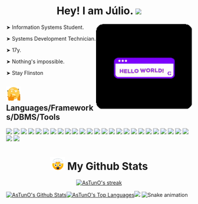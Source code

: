 <h1 align="center"> Hey! I am Júlio. <img src="https://raw.githubusercontent.com/iampavangandhi/iampavangandhi/master/gifs/Hi.gif" width="30px"> </h1>

<div> 
<img align="right" src="https://github.com/AsTunO/AsTunO/blob/main/GitGif/HelloGif.gif" width="260px">
  
  <p> ➤  Information Systems Student. </p>
  <p> ➤  Systems Development Technician. </p>     
  <p> ➤  17y. </p>    
  <p> ➤  Nothing's impossible. </p>     
  <p> ➤  Stay Flinston </p>    
  
</div>

<h2> <img src="https://github.com/AsTunO/AsTunO/blob/main/GitGif/giphy-unscreen.gif" width="40px">  Languages/Frameworks/DBMS/Tools </h2>

<div>
  <p>
    <img height="20em" src="https://img.shields.io/badge/Java-ED8B00?style=for-the-badge&logo=java&logoColor=white"/>
    <img height="20em" src="https://img.shields.io/badge/Python-3776AB?style=for-the-badge&logo=python&logoColor=white"/>
    <img height="20em" src="https://img.shields.io/badge/JavaScript-F7DF1E?style=for-the-badge&logo=javascript&logoColor=black"/>
    <img height="20em" src="https://img.shields.io/badge/HTML5-E34F26?style=for-the-badge&logo=html5&logoColor=white"/>
    <img height="20em" src="https://img.shields.io/badge/CSS3-1572B6?style=for-the-badge&logo=css3&logoColor=white"/>
    <img height="20m" src="https://img.shields.io/badge/TypeScript-007ACC?style=for-the-badge&logo=typescript&logoColor=white"/>
    <img height="20m" src="https://img.shields.io/badge/Spring-6DB33F?style=for-the-badge&logo=spring&logoColor=white"/>
    <img height="20m" src="https://img.shields.io/badge/Bootstrap-563D7C?style=for-the-badge&logo=bootstrap&logoColor=white"/>
    <img height="20m" src="https://img.shields.io/badge/jQuery-0769AD?style=for-the-badge&logo=jquery&logoColor=white"/>
    <img height="20m" src="https://img.shields.io/badge/React_Native-20232A?style=for-the-badge&logo=react&logoColor=61DAFB"/>
    <img height="20m" src="https://img.shields.io/badge/Node.js-339933?style=for-the-badge&logo=nodedotjs&logoColor=white"/>
    <img height="20m" src="https://img.shields.io/badge/npm-CB3837?style=for-the-badge&logo=npm&logoColor=white"/>
    <img height="20m" src="https://img.shields.io/badge/React-20232A?style=for-the-badge&logo=react&logoColor=61DAFB"/>
    <img height="20m" src="https://img.shields.io/badge/next.js-000000?style=for-the-badge&logo=nextdotjs&logoColor=white"/>
    <img height="20m" src="https://img.shields.io/badge/Material--UI-0081CB?style=for-the-badge&logo=material-ui&logoColor=white"/>
    <img height="20m" src="https://img.shields.io/badge/-materialize--css-ff69b4?style=for-the-badge&logo=materialize--css&logoColor=white"/>
    <img height="20m" src="https://img.shields.io/badge/apache_maven-C71A36?style=for-the-badge&logo=apachemaven&logoColor=white"/>
    <img height="20m" src="https://img.shields.io/badge/Qt-41CD52?style=for-the-badge&logo=qt&logoColor=white"/>
    <img height="20m" src="https://img.shields.io/badge/styled--components-DB7093?style=for-the-badge&logo=styled-components&logoColor=white"/>
    <img height="20m" src="https://img.shields.io/badge/Yarn-2C8EBB?style=for-the-badge&logo=yarn&logoColor=white"/>
    <img height="20m" src="https://img.shields.io/badge/MySQL-00000F?style=for-the-badge&logo=mysql&logoColor=white"/>
    <img height="20m" src="https://img.shields.io/badge/PostgreSQL-316192?style=for-the-badge&logo=postgresql&logoColor=white"/>
    <img height="20m" src="https://img.shields.io/badge/Microsoft_SQL_Server-CC2927?style=for-the-badge&logo=microsoft-sql-server&logoColor=white"/>
    <img height="20m" src="https://img.shields.io/badge/Git-F05032?style=for-the-badge&logo=git&logoColor=white"/>
    <img height="20m" src="https://img.shields.io/badge/Postman-FF6C37?style=for-the-badge&logo=Postman&logoColor=white"/>
    <img height="20m" src="https://img.shields.io/badge/Insomnia-5849be?style=for-the-badge&logo=Insomnia&logoColor=white"/>
    <img height="20m" src="https://img.shields.io/badge/Figma-F24E1E?style=for-the-badge&logo=figma&logoColor=white"/>
  </p>
</div>

<h1 align="center" > <img src="https://github.com/AsTunO/AsTunO/blob/main/GitGif/emoji.gif" width="40px"> My Github Stats </h1>

<div>
  <p align="center">
      <a href="https://github.com/AsTunO/github-readme-streak-stats">
          <img title="🔥 Get streak stats for your profile at git.io/streak-stats" alt="AsTunO's streak" src="https://github-readme-streak-stats.herokuapp.com/?user=AsTunO&theme=midnight-purple&hide_border=true&stroke=0000&background=0D1117"/>
      </a>
  </p>
</div>

<div>
  <p>
    <a href="https://github.com/AsTunO/github-readme-stats"><img alt="AsTunO's Github Stats" src="https://github-readme-stats.vercel.app/api?username=AsTunO&show_icons=true&count_private=true&theme=midnight-purple&hide_border=true&bg_color=0D1117" width="400px /></a>
    <a href="https://github.com/AsTunO/github-readme-stats"><img alt="AsTunO's Top Languages" src="https://github-readme-stats.vercel.app/api/top-langs/?username=AsTunO&langs_count=8&count_private=true&layout=compact&theme=midnight-purple&hide_border=true&bg_color=0D1117" width="400px /></a>
  </p>
</div>

<a href="https://github.com/404"><img src="https://user-images.githubusercontent.com/73097560/115834477-dbab4500-a447-11eb-908a-139a6edaec5c.gif"></a>
![Snake animation](https://github.com/AsTunO/AsTunO/blob/output/github-contribution-grid-snake.svg)
